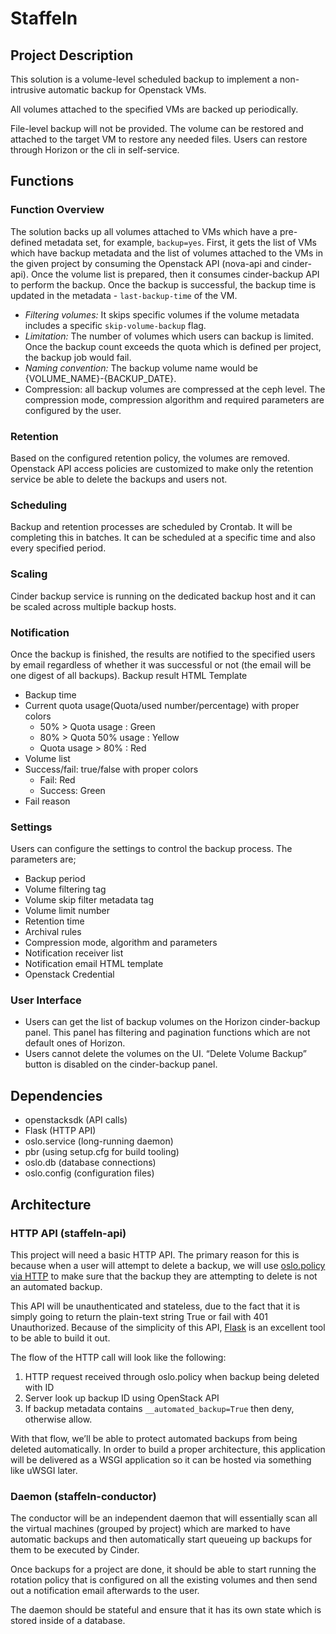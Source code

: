 # Staffeln

## Project Description

This solution is a volume-level scheduled backup to implement a non-intrusive automatic backup for Openstack VMs.  

All volumes attached to the specified VMs are backed up periodically.

File-level backup will not be provided. The volume can be restored and attached to the target VM to restore any needed files. Users can restore through Horizon or the cli in self-service.

## Functions

### Function Overview

The solution backs up all volumes attached to VMs which have a pre-defined metadata set, for
example, `backup=yes`.
First, it gets the list of VMs which have backup metadata and the list of volumes attached to the
VMs in the given project by consuming the Openstack API (nova-api and cinder-api). Once the
volume list is prepared, then it consumes cinder-backup API to perform the backup.
Once the backup is successful, the backup time is updated in the metadata - `last-backup-time` of
the VM.

* *Filtering volumes:* It skips specific volumes if the volume metadata includes a specific
`skip-volume-backup` flag.
* *Limitation:* The number of volumes which users can backup is limited. Once the backup
count exceeds the quota which is defined per project, the backup job would fail.
* *Naming convention:* The backup volume name would be
{VOLUME_NAME}-{BACKUP_DATE}.
* Compression: all backup volumes are compressed at the ceph level. The compression
mode, compression algorithm and required parameters are configured by the user.

### Retention

Based on the configured retention policy, the volumes are removed.
Openstack API access policies are customized to make only the retention service be able to delete
the backups and users not.

### Scheduling

Backup and retention processes are scheduled by Crontab. It will be completing this in batches.
It can be scheduled at a specific time and also every specified period.

### Scaling

Cinder backup service is running on the dedicated backup host and it can be scaled across multiple
backup hosts.

### Notification

Once the backup is finished, the results are notified to the specified users by email regardless of
whether it was successful or not (the email will be one digest of all backups).
Backup result HTML Template
- Backup time
- Current quota usage(Quota/used number/percentage) with proper colors
  - 50% > Quota usage : Green
  - 80% > Quota 50% usage : Yellow
  - Quota usage > 80% : Red
- Volume list
- Success/fail: true/false with proper colors
  - Fail: Red
  - Success: Green
- Fail reason

### Settings

Users can configure the settings to control the backup process. The parameters are;
- Backup period
- Volume filtering tag
- Volume skip filter metadata tag
- Volume limit number
- Retention time
- Archival rules
- Compression mode, algorithm and parameters
- Notification receiver list
- Notification email HTML template
- Openstack Credential

### User Interface

- Users can get the list of backup volumes on the Horizon cinder-backup panel. This panel
has filtering and pagination functions which are not default ones of Horizon.
- Users cannot delete the volumes on the UI. “Delete Volume Backup” button is disabled on
the cinder-backup panel.

## Dependencies

* openstacksdk (API calls)
* Flask (HTTP API)
* oslo.service (long-running daemon)
* pbr (using setup.cfg for build tooling)
* oslo.db (database connections)
* oslo.config (configuration files)


## Architecture

### HTTP API (staffeln-api)

This project will need a basic HTTP API.  The primary reason for this is because when a user will attempt to delete a backup, we will use [oslo.policy via HTTP](https://docs.openstack.org/oslo.policy/victoria/user/plugins.html) to make sure that the backup they are attempting to delete is not an automated backup.

This API will be unauthenticated and stateless, due to the fact that it is simply going to return the plain-text string True or fail with 401 Unauthorized.  Because of the simplicity of this API, [Flask](https://flask.palletsprojects.com/en/1.1.x/) is an excellent tool to be able to build it out.

The flow of the HTTP call will look like the following:

1. HTTP request received through oslo.policy when backup being deleted with ID
2. Server look up backup ID using OpenStack API
3. If backup metadata contains `__automated_backup=True` then deny, otherwise allow.

With that flow, we’ll be able to protect automated backups from being deleted automatically.  In order to build a proper architecture, this application will be delivered as a WSGI application so it can be hosted via something like uWSGI later.

### Daemon (staffeln-conductor)

The conductor will be an independent daemon that will essentially scan all the virtual machines (grouped by project) which are marked to have automatic backups and then automatically start queueing up backups for them to be executed by Cinder.

Once backups for a project are done, it should be able to start running the rotation policy that is configured on all the existing volumes and then send out a notification email afterwards to the user.

The daemon should be stateful and ensure that it has its own state which is stored inside of a database.
